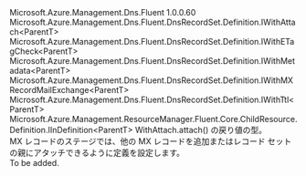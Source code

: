 <Type Name="IWithMXRecordMailExchangeOrAttachable&lt;ParentT&gt;" FullName="Microsoft.Azure.Management.Dns.Fluent.DnsRecordSet.Definition.IWithMXRecordMailExchangeOrAttachable&lt;ParentT&gt;">
  <TypeSignature Language="C#" Value="public interface IWithMXRecordMailExchangeOrAttachable&lt;ParentT&gt; : Microsoft.Azure.Management.Dns.Fluent.DnsRecordSet.Definition.IWithAttach&lt;ParentT&gt;, Microsoft.Azure.Management.Dns.Fluent.DnsRecordSet.Definition.IWithETagCheck&lt;ParentT&gt;, Microsoft.Azure.Management.Dns.Fluent.DnsRecordSet.Definition.IWithMetadata&lt;ParentT&gt;, Microsoft.Azure.Management.Dns.Fluent.DnsRecordSet.Definition.IWithMXRecordMailExchange&lt;ParentT&gt;, Microsoft.Azure.Management.Dns.Fluent.DnsRecordSet.Definition.IWithTtl&lt;ParentT&gt;, Microsoft.Azure.Management.ResourceManager.Fluent.Core.ChildResource.Definition.IInDefinition&lt;ParentT&gt;" />
  <TypeSignature Language="ILAsm" Value=".class public interface auto ansi abstract IWithMXRecordMailExchangeOrAttachable`1&lt;ParentT&gt; implements class Microsoft.Azure.Management.Dns.Fluent.DnsRecordSet.Definition.IWithAttach`1&lt;!ParentT&gt;, class Microsoft.Azure.Management.Dns.Fluent.DnsRecordSet.Definition.IWithETagCheck`1&lt;!ParentT&gt;, class Microsoft.Azure.Management.Dns.Fluent.DnsRecordSet.Definition.IWithMetadata`1&lt;!ParentT&gt;, class Microsoft.Azure.Management.Dns.Fluent.DnsRecordSet.Definition.IWithMXRecordMailExchange`1&lt;!ParentT&gt;, class Microsoft.Azure.Management.Dns.Fluent.DnsRecordSet.Definition.IWithTtl`1&lt;!ParentT&gt;, class Microsoft.Azure.Management.ResourceManager.Fluent.Core.ChildResource.Definition.IInDefinition`1&lt;!ParentT&gt;" />
  <TypeSignature Language="DocId" Value="T:Microsoft.Azure.Management.Dns.Fluent.DnsRecordSet.Definition.IWithMXRecordMailExchangeOrAttachable`1" />
  <TypeSignature Language="VB.NET" Value="Public Interface IWithMXRecordMailExchangeOrAttachable(Of ParentT)&#xA;Implements IInDefinition(Of ParentT), IWithAttach(Of ParentT), IWithETagCheck(Of ParentT), IWithMetadata(Of ParentT), IWithMXRecordMailExchange(Of ParentT), IWithTtl(Of ParentT)" />
  <TypeSignature Language="F#" Value="type IWithMXRecordMailExchangeOrAttachable&lt;'ParentT&gt; = interface&#xA;    interface IWithMXRecordMailExchange&lt;'ParentT&gt;&#xA;    interface IWithAttach&lt;'ParentT&gt;&#xA;    interface IInDefinition&lt;'ParentT&gt;&#xA;    interface IWithTtl&lt;'ParentT&gt;&#xA;    interface IWithMetadata&lt;'ParentT&gt;&#xA;    interface IWithETagCheck&lt;'ParentT&gt;" />
  <AssemblyInfo>
    <AssemblyName>Microsoft.Azure.Management.Dns.Fluent</AssemblyName>
    <AssemblyVersion>1.0.0.60</AssemblyVersion>
  </AssemblyInfo>
  <TypeParameters>
    <TypeParameter Name="ParentT" />
  </TypeParameters>
  <Interfaces>
    <Interface>
      <InterfaceName>Microsoft.Azure.Management.Dns.Fluent.DnsRecordSet.Definition.IWithAttach&lt;ParentT&gt;</InterfaceName>
    </Interface>
    <Interface>
      <InterfaceName>Microsoft.Azure.Management.Dns.Fluent.DnsRecordSet.Definition.IWithETagCheck&lt;ParentT&gt;</InterfaceName>
    </Interface>
    <Interface>
      <InterfaceName>Microsoft.Azure.Management.Dns.Fluent.DnsRecordSet.Definition.IWithMetadata&lt;ParentT&gt;</InterfaceName>
    </Interface>
    <Interface>
      <InterfaceName>Microsoft.Azure.Management.Dns.Fluent.DnsRecordSet.Definition.IWithMXRecordMailExchange&lt;ParentT&gt;</InterfaceName>
    </Interface>
    <Interface>
      <InterfaceName>Microsoft.Azure.Management.Dns.Fluent.DnsRecordSet.Definition.IWithTtl&lt;ParentT&gt;</InterfaceName>
    </Interface>
    <Interface>
      <InterfaceName>Microsoft.Azure.Management.ResourceManager.Fluent.Core.ChildResource.Definition.IInDefinition&lt;ParentT&gt;</InterfaceName>
    </Interface>
  </Interfaces>
  <Docs>
    <typeparam name="ParentT">WithAttach.attach() の戻り値の型。</typeparam>
    <summary>
            MX レコードのステージでは、他の MX レコードを追加またはレコード セットの親にアタッチできるように定義を設定します。
            </summary>
    <remarks>To be added.</remarks>
  </Docs>
  <Members />
</Type>